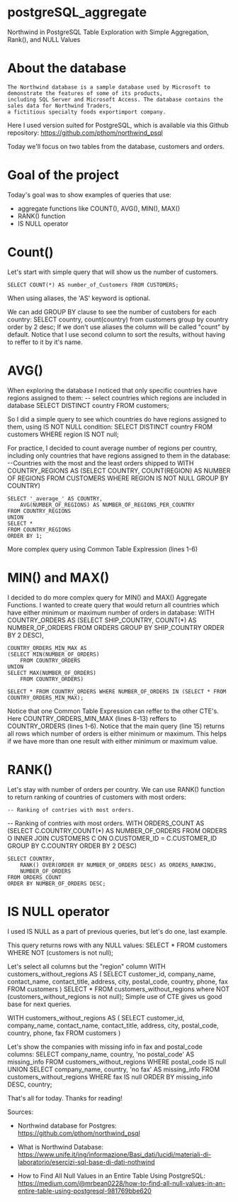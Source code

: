 # postgreSQL_aggregate
Northwind in PostgreSQL Table Exploration with Simple Aggregation, Rank(), and NULL Values

# About the database

    The Northwind database is a sample database used by Microsoft to demonstrate the features of some of its products,
    including SQL Server and Microsoft Access. The database contains the sales data for Northwind Traders,
    a fictitious specialty foods exportimport company. 

Here I used version suited for PostgreSQL, which is available via this Github repository:
https://github.com/pthom/northwind_psql

Today we'll focus on two tables from the database, customers and orders.

# Goal of the project

 Today's goal was to show examples of queries that use:

- aggregate functions like COUNT(), AVG(), MIN(), MAX()
- RANK() function
- IS NULL operator


# Count()

Let's start with simple query that will show us the number of customers. 

    SELECT COUNT(*) AS number_of_Customers FROM CUSTOMERS;
When using aliases, the 'AS' keyword is optional.

We can add GROUP BY clause to see the number of custobers for each country:
    SELECT country, count(country) from customers group by country order by 2 desc;
If we don't use aliases the column will be called "count" by default. Notice that I use second column to sort the results, without having to reffer to it by it's name.

# AVG()

 When exploring the database I noticed that only specific countries have regions assigned to them:
    -- select countries which regions are included in database
    SELECT DISTINCT country FROM customers;

So I did a simple query to see which countries do have regions assigned to them, using IS NOT NULL condition:
    SELECT DISTINCT country FROM customers WHERE region IS NOT null;

For practice, I decided to count average number of regions per country, including only countries that have regions assigned to them in the database:
    --Countries with the most and the least orders shipped to
    WITH COUNTRY_REGIONS AS
    (SELECT COUNTRY,
		COUNT(REGION) AS NUMBER OF REGIONS
    FROM CUSTOMERS
  	WHERE REGION IS NOT NULL
  	GROUP BY COUNTRY)

    SELECT '_average_' AS COUNTRY,
    	AVG(NUMBER_OF_REGIONS) AS NUMBER_OF_REGIONS_PER_COUNTRY
    FROM COUNTRY_REGIONS
    UNION
    SELECT *
    FROM COUNTRY_REGIONS
    ORDER BY 1;

More complex query using Common Table Explression (lines 1-6)

# MIN() and MAX()

I decided to do more complex query for MIN() and MAX() Aggregate Functions. I wanted to create query that would return all countries which have either minimum or maximum number of orders in database:
    WITH COUNTRY_ORDERS AS
    (SELECT SHIP_COUNTRY,
			COUNT(*) AS NUMBER_OF_ORDERS
		FROM ORDERS
		GROUP BY SHIP_COUNTRY
		ORDER BY 2 DESC),
		
  	COUNTRY_ORDERS_MIN_MAX AS
  	(SELECT MIN(NUMBER_OF_ORDERS)
  		FROM COUNTRY_ORDERS
  	UNION
  	SELECT MAX(NUMBER_OF_ORDERS)
  		FROM COUNTRY_ORDERS)

    SELECT * FROM COUNTRY_ORDERS WHERE NUMBER_OF_ORDERS IN (SELECT * FROM COUNTRY_ORDERS_MIN_MAX);
Notice that one Common Table Expression can reffer to the other CTE's. Here COUNTRY_ORDERS_MIN_MAX (lines 8-13) reffers to COUNTRY_ORDERS (lines 1-6).
Notice that the main query (line 15) returns all rows which number of orders is either minimum or maximum. This helps if we have more than one result with either minimum or maximum value.

# RANK()
Let's stay with number of orders per country. We can use RANK() function to return ranking of countries of customers with most orders:

    -- Ranking of contries with most orders.
-- Ranking of contries with most orders.
    WITH ORDERS_COUNT AS
    	(SELECT C.COUNTRY,COUNT(*) AS NUMBER_OF_ORDERS
    		FROM ORDERS O
    		INNER JOIN CUSTOMERS C ON O.CUSTOMER_ID = C.CUSTOMER_ID
    		GROUP BY C.COUNTRY
    		ORDER BY 2 DESC)
    		
    SELECT COUNTRY,
    	RANK() OVER(ORDER BY NUMBER_OF_ORDERS DESC) AS ORDERS_RANKING,
    	NUMBER_OF_ORDERS
    FROM ORDERS_COUNT
    ORDER BY NUMBER_OF_ORDERS DESC;


# IS NULL operator

I used IS NULL as a part of previous queries, but let's do one, last example.

This query returns rows with any NULL values: 
    SELECT * FROM customers WHERE NOT (customers is not null);
    
Let's select all columns but the "region" column
    WITH customers_without_regions AS
    (
    SELECT customer_id, company_name, contact_name, contact_title, address, city, postal_code, country, phone, fax
    FROM customers
    )
    SELECT * FROM customers_without_regions where NOT (customers_without_regions is not null);
Simple use of CTE gives us good base for next queries.


WITH customers_without_regions AS
(
SELECT customer_id, company_name, contact_name, contact_title, address, city, postal_code, country, phone, fax
FROM customers
)

Let's show the companies with missing info in fax and postal_code columns:
    SELECT company_name, country, 'no postal_code' AS missing_info FROM customers_without_regions WHERE postal_code IS null
    UNION
    SELECT company_name, country, 'no fax' AS missing_info FROM customers_without_regions WHERE fax IS null
    ORDER BY missing_info DESC, country;

That's all for today. Thanks for reading!


 Sources:

- Northwind database for Postgres:
https://github.com/pthom/northwind_psql
    
- What is Northwind Database:
https://www.unife.it/ing/informazione/Basi_dati/lucidi/materiali-di-laboratorio/esercizi-sql-base-di-dati-nothwind

- How to Find All Null Values in an Entire Table Using PostgreSQL:
https://medium.com/@mrbean0228/how-to-find-all-null-values-in-an-entire-table-using-postgresql-981769bbe620
